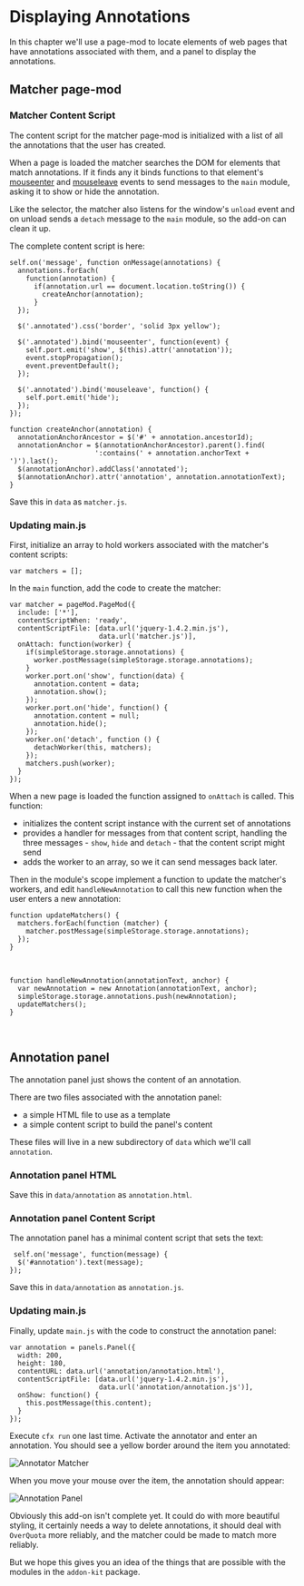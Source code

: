 # Displaying Annotations #

In this chapter we'll use a page-mod to locate elements of web pages that have
annotations associated with them, and a panel to display the annotations.

## Matcher page-mod ##

### Matcher Content Script ###

The content script for the matcher page-mod is initialized with a list
of all the annotations that the user has created.

When a page is loaded the matcher searches the DOM for elements that match
annotations. If it finds any it binds functions to that element's
[mouseenter](http://api.jquery.com/mouseenter/) and
[mouseleave](http://api.jquery.com/mouseleave/) events to send messages to the
`main` module, asking it to show or hide the annotation.

Like the selector, the matcher also listens for the window's `unload` event
and on unload sends a `detach` message to the `main` module, so the add-on
can clean it up.

The complete content script is here:

    self.on('message', function onMessage(annotations) {
      annotations.forEach(
        function(annotation) {
          if(annotation.url == document.location.toString()) {
            createAnchor(annotation);
          }
      });

      $('.annotated').css('border', 'solid 3px yellow');

      $('.annotated').bind('mouseenter', function(event) {
        self.port.emit('show', $(this).attr('annotation'));
        event.stopPropagation();
        event.preventDefault();
      });

      $('.annotated').bind('mouseleave', function() {
        self.port.emit('hide');
      });
    });

    function createAnchor(annotation) {
      annotationAnchorAncestor = $('#' + annotation.ancestorId);
      annotationAnchor = $(annotationAnchorAncestor).parent().find(
                         ':contains(' + annotation.anchorText + ')').last();
      $(annotationAnchor).addClass('annotated');
      $(annotationAnchor).attr('annotation', annotation.annotationText);
    }

Save this in `data` as `matcher.js`.

### Updating main.js ###

First, initialize an array to hold workers associated with the matcher's
content scripts:

    var matchers = [];

In the `main` function, add the code to create the matcher:

    var matcher = pageMod.PageMod({
      include: ['*'],
      contentScriptWhen: 'ready',
      contentScriptFile: [data.url('jquery-1.4.2.min.js'),
                          data.url('matcher.js')],
      onAttach: function(worker) {
        if(simpleStorage.storage.annotations) {
          worker.postMessage(simpleStorage.storage.annotations);
        }
        worker.port.on('show', function(data) {
          annotation.content = data;
          annotation.show();
        });
        worker.port.on('hide', function() {
          annotation.content = null;
          annotation.hide();
        });
        worker.on('detach', function () {
          detachWorker(this, matchers);
        });
        matchers.push(worker);
      }
    });

When a new page is loaded the function assigned to `onAttach` is called. This
function:

* initializes the content script instance with the current set of
annotations
* provides a handler for messages from that content script, handling the three
messages - `show`, `hide` and `detach` - that the content script might send
* adds the worker to an array, so we it can send messages back later.

Then in the module's scope implement a function to update the matcher's
workers, and edit `handleNewAnnotation` to call this new function when the
user enters a new annotation:

    function updateMatchers() {
      matchers.forEach(function (matcher) {
        matcher.postMessage(simpleStorage.storage.annotations);
      });
    }

<br>

    function handleNewAnnotation(annotationText, anchor) {
      var newAnnotation = new Annotation(annotationText, anchor);
      simpleStorage.storage.annotations.push(newAnnotation);
      updateMatchers();
    }
<br>

## Annotation panel ##

The annotation panel just shows the content of an annotation.

There are two files associated with the annotation panel:

* a simple HTML file to use as a template
* a simple content script to build the panel's content

These files will live in a new subdirectory of `data` which we'll call
`annotation`.

### Annotation panel HTML ###

<script type="syntaxhighlighter" class="brush: html"><![CDATA[
<!DOCTYPE html PUBLIC "-//W3C//DTD XHTML 1.0 Strict//EN"
	"http://www.w3.org/TR/xhtml1/DTD/xhtml1-strict.dtd">

<html xmlns="http://www.w3.org/1999/xhtml" xml:lang="en">
<head>
	<title>Annotation</title>
	<style type="text/css" media="all">

	body {
		font: 100% arial, helvetica, sans-serif;
		background-color: #F5F5F5;
	}

	div {
		text-align:left;
	}

	</style>

</head>

<body>

<div id = "annotation">
</div>

</body>
</html>
]]>
</script>

Save this in `data/annotation` as `annotation.html`.

### Annotation panel Content Script ###

The annotation panel has a minimal content script that sets the text:

     self.on('message', function(message) {
      $('#annotation').text(message);
    });

Save this in `data/annotation` as `annotation.js`.

### Updating main.js ###

Finally, update `main.js` with the code to construct the annotation panel:

    var annotation = panels.Panel({
      width: 200,
      height: 180,
      contentURL: data.url('annotation/annotation.html'),
      contentScriptFile: [data.url('jquery-1.4.2.min.js'),
                          data.url('annotation/annotation.js')],
      onShow: function() {
        this.postMessage(this.content);
      }
    });

Execute `cfx run` one last time. Activate the annotator and enter an
annotation. You should see a yellow border around the item you annotated:

<img class="image-center"
src="static-files/media/annotator/matcher.png" alt="Annotator Matcher">
<br>

When you move your mouse over the item, the annotation should appear:

<img class="image-center"
src="static-files/media/annotator/annotation-panel.png" alt="Annotation Panel">
<br>

Obviously this add-on isn't complete yet. It could do with more beautiful
styling, it certainly needs a way to delete annotations, it should deal with
`OverQuota` more reliably, and the matcher could be made to match more
reliably.

But we hope this gives you an idea of the things that are possible with the
modules in the `addon-kit` package.
